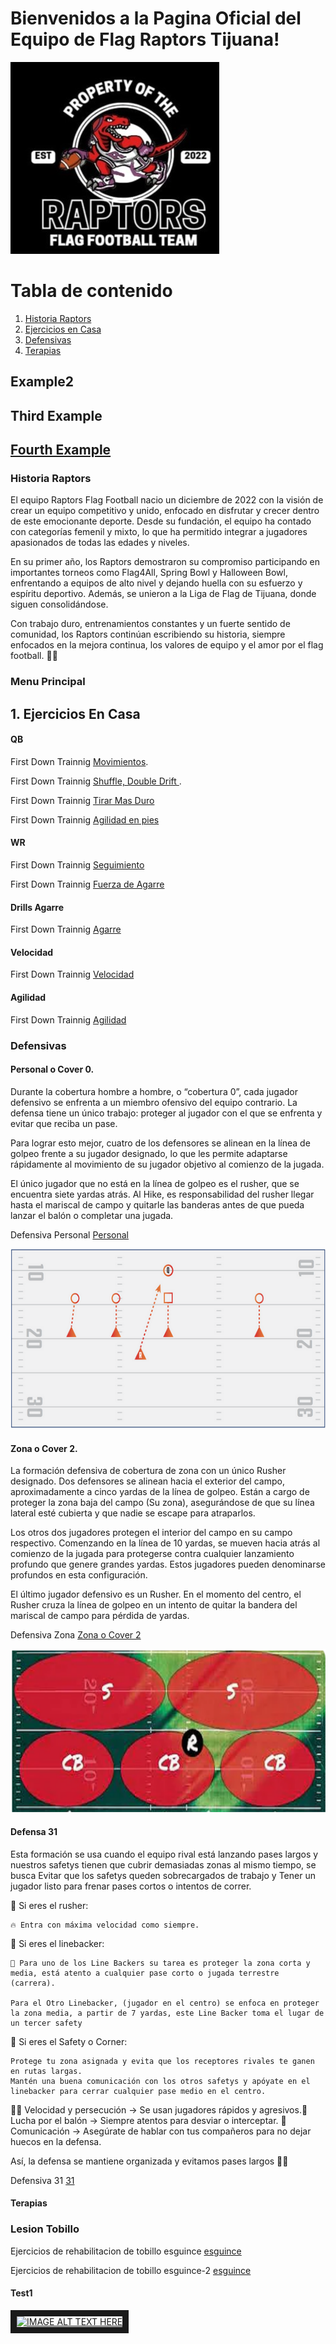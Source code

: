 # **Bienvenidos a la Pagina Oficial del Equipo de Flag Raptors Tijuana!**



  ![Raptors Logo](/Raptors-Logo-Old.png)



# Tabla de contenido

1. [Historia Raptors](#Historia-Raptors)
2. [Ejercicios en Casa](#Ejercicios-En-Casa)
3. [Defensivas](#Defensivas)
4. [Terapias](#Terapias)



## Example2
## Third Example
## [Fourth Example](http://www.fourthexample.com) 




### Historia Raptors

El equipo Raptors Flag Football nacio un diciembre de 2022 con la visión de crear un equipo competitivo y unido, enfocado en disfrutar y crecer dentro de este emocionante deporte. Desde su fundación, el equipo ha contado con categorías femenil y mixto, lo que ha permitido integrar a jugadores apasionados de todas las edades y niveles.

En su primer año, los Raptors demostraron su compromiso participando en importantes torneos como Flag4All, Spring Bowl y Halloween Bowl, enfrentando a equipos de alto nivel y dejando huella con su esfuerzo y espíritu deportivo. Además, se unieron a la Liga de Flag de Tijuana, donde siguen consolidándose.

Con trabajo duro, entrenamientos constantes y un fuerte sentido de comunidad, los Raptors continúan escribiendo su historia, siempre enfocados en la mejora continua, los valores de equipo y el amor por el flag football. 🦖🏈



### Menu Principal

## 1. Ejercicios En Casa


#### QB

First Down Trainnig [Movimientos](https://www.youtube.com/watch?v=xvJt7qPCHI0&pp=ygUjZmlyc3QgZG93biB0cmFpbmluZyBpbiBob3VzZSBkcmlsbHM%3D).

First Down Trainnig [Shuffle, Double Drift ](https://www.youtube.com/shorts/AQADlg8qsXc).

First Down Trainnig [Tirar Mas Duro ](https://www.youtube.com/watch?v=1x6_UuJzVlY&pp=ygUjZmlyc3QgZG93biB0cmFpbmluZyBpbiBob3VzZSBkcmlsbHM%3D)

First Down Trainnig [Agilidad en pies](https://www.youtube.com/watch?v=_YPiwiZKNoA&t=80s)


#### WR

First Down Trainnig [Seguimiento](https://www.youtube.com/watch?v=I-sVC_zV_Uw&pp=ygUjZmlyc3QgZG93biB0cmFpbmluZyBpbiBob3VzZSBkcmlsbHM%3D)

First Down Trainnig [Fuerza de Agarre](https://www.youtube.com/shorts/PLKLtLMv9Fw)


#### Drills Agarre

First Down Trainnig [Agarre](https://www.youtube.com/shorts/_4G_ZzCOk9E)


#### Velocidad

First Down Trainnig [Velocidad](https://www.youtube.com/watch?v=M6yg586OC_Y&t=107s&pp=ygUjZmlyc3QgZG93biB0cmFpbmluZyBpbiBob3VzZSBkcmlsbHM%3D)


#### Agilidad

First Down Trainnig [Agilidad](https://www.youtube.com/watch?v=BFSOf8vuO6M)

### Defensivas

#### Personal o Cover 0. 

Durante la cobertura hombre a hombre, o “cobertura 0”, cada jugador defensivo se enfrenta a un miembro ofensivo del equipo contrario. La defensa tiene un único trabajo: proteger al jugador con el que se enfrenta y evitar que reciba un pase. 

Para lograr esto mejor, cuatro de los defensores se alinean en la línea de golpeo frente a su jugador designado, lo que les permite adaptarse rápidamente al movimiento de su jugador objetivo al comienzo de la jugada. 

El único jugador que no está en la línea de golpeo es el rusher, que se encuentra siete yardas atrás. Al Hike, es responsabilidad del rusher llegar hasta el mariscal de campo y quitarle las banderas antes de que pueda lanzar el balón o completar una jugada. 

Defensiva Personal [Personal](https://youtu.be/v1qmvGK5fgQ)

![Personal!](/Personal.png)

#### Zona o Cover 2.

La formación defensiva de cobertura de zona con un único Rusher designado. Dos defensores se alinean hacia el exterior del campo, aproximadamente a cinco yardas de la línea de golpeo. Están a cargo de proteger la zona baja del campo (Su zona), asegurándose de que su línea lateral esté cubierta y que nadie se escape para atraparlos.  

Los otros dos jugadores protegen el interior del campo en su campo respectivo. Comenzando en la línea de 10 yardas, se mueven hacia atrás al comienzo de la jugada para protegerse contra cualquier lanzamiento profundo que genere grandes yardas. Estos jugadores pueden denominarse profundos en esta configuración. 

El último jugador defensivo es un Rusher. En el momento del centro, el Rusher cruza la línea de golpeo en un intento de quitar la bandera del mariscal de campo para pérdida de yardas. 

Defensiva Zona [Zona o Cover 2](https://www.youtube.com/watch?v=lIo-apYthYA)

![Zona o Cover 2!](/Zona.png)

#### Defensa 31

Esta formación se usa cuando el equipo rival está lanzando pases largos y nuestros safetys tienen que cubrir demasiadas zonas al mismo tiempo, se busca Evitar que los safetys queden sobrecargados de trabajo y Tener un jugador listo para frenar pases cortos o intentos de correr.​

📌 Si eres el rusher:​

    🔥 Entra con máxima velocidad como siempre.​


📌 Si eres el linebacker:​

    👀 Para uno de los Line Backers su tarea es proteger la zona corta y media, está atento a cualquier pase corto o jugada terrestre (carrera).​

    Para el Otro Linebacker, (jugador en el centro) se enfoca en proteger la zona media, a partir de 7 yardas, este Line Backer toma el lugar de un tercer safety​


📌 Si eres el Safety o Corner:​

    Protege tu zona asignada y evita que los receptores rivales te ganen en rutas largas.​
    Mantén una buena comunicación con los otros safetys y apóyate en el linebacker para cerrar cualquier pase medio en el centro.​

🏃‍♂️ Velocidad y persecución → Se usan jugadores rápidos y agresivos.​
🤜 Lucha por el balón → Siempre atentos para desviar o interceptar.​
📢 Comunicación → Asegúrate de hablar con tus compañeros para no dejar huecos en la defensa.​

Así, la defensa se mantiene organizada y evitamos pases largos 💪🔥​

Defensiva 31 [31](https://youtu.be/jcCwPdBOSxM)


#### Terapias

### Lesion Tobillo
Ejercicios de rehabilitacion de tobillo esguince [esguince](https://www.youtube.com/shorts/MdKZI6S0mE8)

Ejercicios de rehabilitacion de tobillo esguince-2 [esguince](https://youtube.com/shorts/aoKUJGY-4rc?si=F86xta4znZsH3oQ-)




#### Test1

<a href="http://www.youtube.com/watch?feature=player_embedded&v=v=xvJt7qPCHI0&pp=ygUjZmlyc3QgZG93biB0cmFpbmluZyBpbiBob3VzZSBkcmlsbHM%3D
" target="_blank"><img src="http://img.youtube.com/vi/v=xvJt7qPCHI0&pp=ygUjZmlyc3QgZG93biB0cmFpbmluZyBpbiBob3VzZSBkcmlsbHM%3D/0.jpg" 
alt="IMAGE ALT TEXT HERE" width="240" height="180" border="10" /></a>



